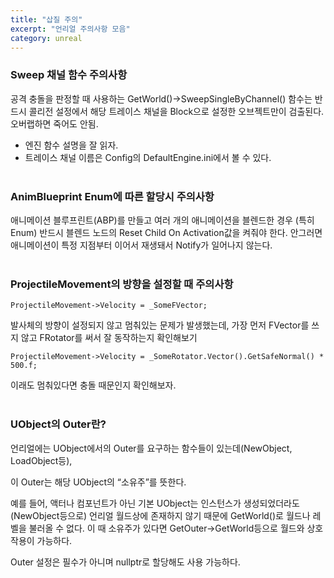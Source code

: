```yaml
---
title: "삽질 주의"
excerpt: "언리얼 주의사항 모음"
category: unreal
---
```


### Sweep 채널 함수 주의사항
공격 충돌을 판정할 때 사용하는 GetWorld()->SweepSingleByChannel() 함수는 반드시 콜리전 설정에서 해당 트레이스 채널을 Block으로 설정한 오브젝트만이 검출된다. 오버랩하면 죽어도 안됨.

* 엔진 함수 설명을 잘 읽자.
* 트레이스 채널 이름은 Config의 DefaultEngine.ini에서 볼 수 있다.
<br/><br/>
### AnimBlueprint Enum에 따른 할당시 주의사항
애니메이션 블루프린트(ABP)를 만들고 여러 개의 애니메이션을 블렌드한 경우
(특히 Enum) 반드시 블렌드 노드의 Reset Child On Activation값을 켜줘야 한다.
안그러면 애니메이션이 특정 지점부터 이어서 재생돼서 Notify가 일어나지 않는다.
<br/><br/>
### ProjectileMovement의 방향을 설정할 때 주의사항
```
ProjectileMovement->Velocity = _SomeFVector;
```
발사체의 방향이 설정되지 않고 멈춰있는 문제가 발생했는데, 가장 먼저 FVector를 쓰지 않고 FRotator를 써서 잘 동작하는지 확인해보기
```
ProjectileMovement->Velocity = _SomeRotator.Vector().GetSafeNormal() * 500.f;
```
이래도 멈춰있다면 충돌 때문인지 확인해보자.
<br/><br/>
### UObject의 Outer란?

언리얼에는 UObject에서의 Outer를 요구하는 함수들이 있는데(NewObject, LoadObject등),

이 Outer는 해당 UObject의 “소유주”를 뜻한다.

예를 들어, 액터나 컴포넌트가 아닌 기본 UObject는 인스턴스가 생성되었더라도(NewObject등으로) 언리얼 월드상에 존재하지 않기 때문에 GetWorld()로 월드나 레벨을 불러올 수 없다. 이 때 소유주가 있다면 GetOuter→GetWorld등으로 월드와 상호작용이 가능하다.

Outer 설정은 필수가 아니며 nullptr로 할당해도 사용 가능하다.
<!--stackedit_data:
eyJoaXN0b3J5IjpbMTIyNjc5Njc1MSwtNTkyNzcwMzk4XX0=
-->